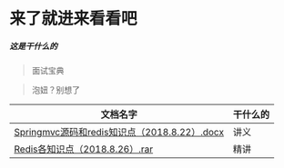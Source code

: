 # 来了就进来看看吧
##### 这是干什么的
> 面试宝典

>泡妞？别想了 

文档名字 | 干什么的
---|---
 [Springmvc源码和redis知识点（2018.8.22）.docx](https://github.com/wangrichao163/babybutt/tree/master/doc) | 讲义
 [Redis各知识点（2018.8.26）.rar](https://github.com/wangrichao163/babybutt/tree/master/doc) | 精讲
